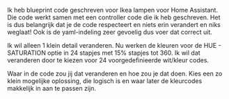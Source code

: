 Ik heb blueprint code geschreven voor Ikea lampen voor Home Assistant. Die code werkt samen met een controller code die ik heb geschreven. Het is dus belangrijk dat je de code respecteert en niets erin verandert en niks weglaat! Ook is de yaml-indeling zeer gevoelig dus voer dat correct uit.

Ik wil alleen 1 klein detail veranderen. Nu werken de kleuren voor de HUE - SATURATION optie in 24 stapjes met 15% stapjes tot 360. Ik wil dat veranderen door te kiezen voor 24 voorgedefinieerde wit/kleur codes.

Waar in de code zou jij dat veranderen en hoe zou je dat doen. Kies een zo klein mogelijke oplossing, die logisch is en waar later de kleurcodes makkelijk in aan te passen zijn. 


